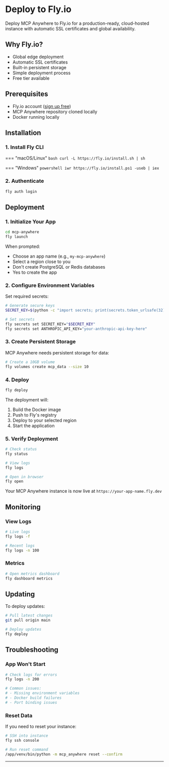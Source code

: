 # Deploy to Fly.io

Deploy MCP Anywhere to Fly.io for a production-ready, cloud-hosted instance with automatic SSL certificates and global availability.

## Why Fly.io?

- Global edge deployment
- Automatic SSL certificates  
- Built-in persistent storage
- Simple deployment process
- Free tier available

## Prerequisites

- Fly.io account ([sign up free](https://fly.io))
- MCP Anywhere repository cloned locally
- Docker running locally

## Installation

### 1. Install Fly CLI

=== "macOS/Linux"
    ```bash
    curl -L https://fly.io/install.sh | sh
    ```

=== "Windows"
    ```powershell
    iwr https://fly.io/install.ps1 -useb | iex
    ```

### 2. Authenticate

```bash
fly auth login
```

## Deployment

### 1. Initialize Your App

```bash
cd mcp-anywhere
fly launch
```

When prompted:

- Choose an app name (e.g., `my-mcp-anywhere`)
- Select a region close to you
- Don't create PostgreSQL or Redis databases
- Yes to create the app

### 2. Configure Environment Variables

Set required secrets:

```bash
# Generate secure keys
SECRET_KEY=$(python -c "import secrets; print(secrets.token_urlsafe(32))")

# Set secrets
fly secrets set SECRET_KEY="$SECRET_KEY"
fly secrets set ANTHROPIC_API_KEY="your-anthropic-api-key-here"
```

### 3. Create Persistent Storage

MCP Anywhere needs persistent storage for data:

```bash
# Create a 10GB volume 
fly volumes create mcp_data --size 10
```

### 4. Deploy

```bash
fly deploy
```

The deployment will:

1. Build the Docker image
2. Push to Fly's registry
3. Deploy to your selected region
4. Start the application

### 5. Verify Deployment

```bash
# Check status
fly status

# View logs
fly logs

# Open in browser
fly open
```

Your MCP Anywhere instance is now live at `https://your-app-name.fly.dev`

## Monitoring

### View Logs

```bash
# Live logs
fly logs -f

# Recent logs
fly logs -n 100
```

### Metrics

```bash
# Open metrics dashboard
fly dashboard metrics
```

## Updating

To deploy updates:

```bash
# Pull latest changes
git pull origin main

# Deploy updates
fly deploy
```



## Troubleshooting

### App Won't Start

```bash
# Check logs for errors
fly logs -n 200

# Common issues:
# - Missing environment variables
# - Docker build failures
# - Port binding issues
```

### Reset Data

If you need to reset your instance:

```bash
# SSH into instance
fly ssh console

# Run reset command
/app/venv/bin/python -m mcp_anywhere reset --confirm
```

---

